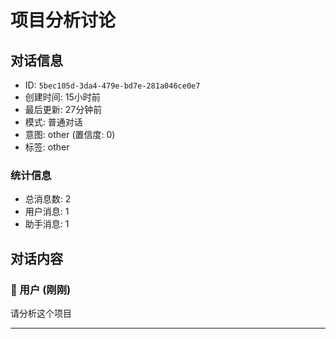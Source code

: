 # 项目分析讨论

## 对话信息

- ID: `5bec105d-3da4-479e-bd7e-281a046ce0e7`
- 创建时间: 15小时前
- 最后更新: 27分钟前
- 模式: 普通对话
- 意图: other (置信度: 0)
- 标签: other

### 统计信息

- 总消息数: 2
- 用户消息: 1
- 助手消息: 1

## 对话内容

### 👤 用户 (刚刚)

请分析这个项目

---

